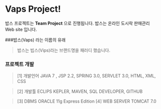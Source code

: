 Vaps Project!
====

밥스 프로젝트는 **Team Project** 으로 진행됩니다.
밥스는 온라인 도시락 판매관리 Web site 입니다.




###밥스(Vaps) 라는 이름의 유래

>밥스는 빕스(Vips)라는 브랜드명을 패러디 했습니다.

### 프로젝트 개발
>[1] 개발언어
>	JAVA 7 , JSP 2.2, SPRING 3.0, SERVLET 3.0, HTML, XML, CSS

>[2] 개발툴
>ECLIPS KEPLER, MAVEN,	SQL DEVELOPER, GITHUB

>[3] DBMS
> ORACLE 11g Express Edition
>	[4] WEB SERVER
>		TOMCAT 7.0
